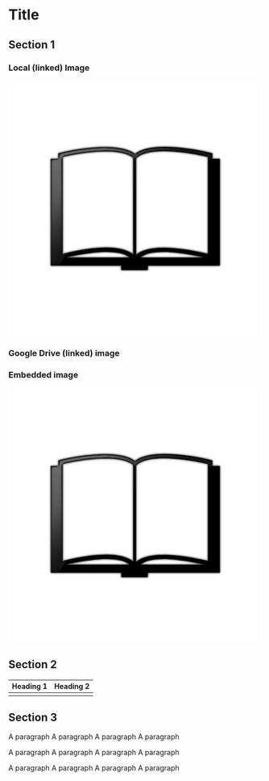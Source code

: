 Title
=====

Section 1
---------

### Local (linked) Image

![](media/image1.png)

### Google Drive (linked) image

### Embedded image

![](media/image1.png)

Section 2
---------

| Heading 1 | Heading 2 |
|-----------|-----------|
|           |           |

Section 3
---------

A paragraph A paragraph A paragraph A paragraph

A paragraph A paragraph A paragraph A paragraph

A paragraph A paragraph A paragraph A paragraph
